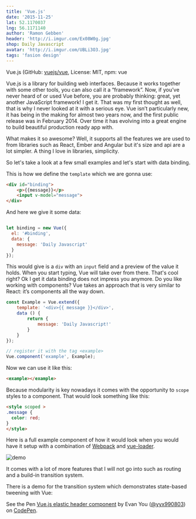 ```yaml
---
title: 'Vue.js'
date: '2015-11-25'
lat: 52.1170037
lng: 56.1171140
author: 'Ramon Gebben'
header: 'http://i.imgur.com/Ex08W0g.jpg'
shop: Daily Javascript
avatar: 'http://i.imgur.com/UBLi3O3.jpg'
tags: 'fasion design'
---
```


Vue.js (GitHub: [vuejs/vue](https://github.com/vuejs/vue), License: MIT, npm: vue

Vue.js is a library for building web interfaces. Because it works together with some other tools, you can also call it a “framework”. Now, if you’ve never heard of or used Vue before, you are probably thinking: great, yet another JavaScript framework! I get it. That was my first thought as well, that is why I never looked at it with a serious eye. Vue isn’t particularly new, it has being in the making for almost two years now, and the first public release was in February 2014. Over time it has evolving into a great engine to build beautiful production ready app with.

What makes it so awesome? Well, it supports all the features we are used to from libraries such as React, Ember and Angular but it's size and api are a lot simpler.
A thing I love in libraries, simplicity.

So let's take a look at a few small examples and let's start with data binding.

This is how we define the `template` which we are gonna use:
```html
<div id="binding">
    <p>{{message}}</p>
    <input v-model="message">
</div>
```

And here we give it some data:
```javascript

let binding = new Vue({
  el: '#binding',
  data: {
    message: 'Daily Javascript'
  }
});

```
This would give is a `div` with an `input` field and a preview of the value it holds. When you start typing, Vue will take over from there.
That's cool right? Ok I get it data binding does not impress you anymore. Do you like working with components?
Vue takes an approach that is very similar to React: it’s components all the way down.

```javascript
const Example = Vue.extend({
    template: '<div>{{ message }}</div>',
    data () {
        return {
            message: 'Daily Javascript!'
        }
    }
});

// register it with the tag <example>
Vue.component('example', Example);
```
Now we can use it like this:

```html
<example></example>
```

Because modularity is key nowadays it comes with the opportunity to `scope` styles to a component.
That would look something like this:

```html
<style scoped >
.message {
  color: red;
}
</style>
```

Here is a full example component of how it would look when you would have it setup with a combination of [Webpack](https://github.com/webpack/webpack) and [vue-loader](https://github.com/vuejs/vue-loader).

![demo](http://blog.evanyou.me/images/vue-hot.gif)

It comes with a lot of more features that I will not go into such as routing and a build-in transition system.

There is a demo for the transition system which demonstrates state-based tweening with Vue:

<p data-height="268" data-theme-id="0" data-slug-hash="XmZNOG" data-default-tab="result" data-user="yyx990803" class='codepen'>See the Pen <a href='http://codepen.io/yyx990803/pen/XmZNOG/'>Vue.js elastic header component</a> by Evan You (<a href='http://codepen.io/yyx990803'>@yyx990803</a>) on <a href='http://codepen.io'>CodePen</a>.</p>
<script async src="//assets.codepen.io/assets/embed/ei.js"></script>
